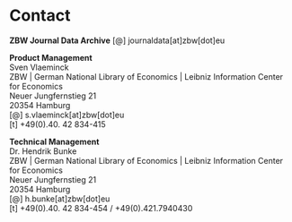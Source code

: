 # Contact

**ZBW Journal Data Archive**
[@] journaldata[at]zbw[dot]eu   


**Product Management**  
Sven Vlaeminck  
ZBW | German National Library of Economics | Leibniz Information Center for Economics  
Neuer Jungfernstieg 21  
20354 Hamburg  
[@] s.vlaeminck[at]zbw[dot]eu   
[t] +49(0).40. 42 834-415  


**Technical Management**  
Dr. Hendrik Bunke  
ZBW | German National Library of Economics | Leibniz Information Center for Economics  
Neuer Jungfernstieg 21  
20354 Hamburg  
[@] h.bunke[at]zbw[dot]eu   
[t] +49(0).40. 42 834-454 / +49(0).421.7940430  
